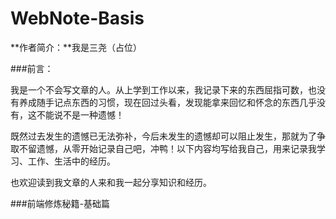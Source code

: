 # WebNote-Basis
**作者简介：**我是三尧（占位）

###前言：

我是一个不会写文章的人。从上学到工作以来，我记录下来的东西屈指可数，也没有养成随手记点东西的习惯，现在回过头看，发现能拿来回忆和怀念的东西几乎没有，这不能说不是一种遗憾！

既然过去发生的遗憾已无法弥补，今后未发生的遗憾却可以阻止发生，那就为了争取不留遗憾，从零开始记录自己吧，冲鸭！以下内容均写给我自己，用来记录我学习、工作、生活中的经历。

也欢迎读到我文章的人来和我一起分享知识和经历。

###前端修炼秘籍-基础篇

